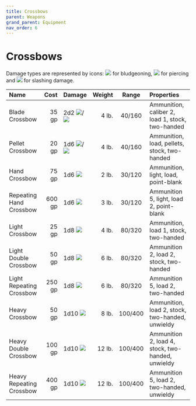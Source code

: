 ```yaml
---
title: Crossbows
parent: Weapons
grand_parent: Equipment
nav_order: 6
---
```


# Crossbows
Damage types are represented by icons: <img src="https://img.icons8.com/ios-glyphs/12/FFFFFF/thor-hammer.png"> for bludgeoning, <img src="https://img.icons8.com/ios-filled/12/FFFFFF/archer.png"> for piercing and <img src="https://img.icons8.com/ios-filled/12/FFFFFF/sword.png"> for slashing damage.

| Name | Cost | Damage | Weight | Range | Properties |
|:-----|-----:|:-------|-------:|:-----:|:-----------|
| Blade Crossbow | 35 gp | 2d2 <img src="https://img.icons8.com/ios-filled/12/FFFFFF/archer.png">/<img src="https://img.icons8.com/ios-filled/12/FFFFFF/sword.png"> | 4 lb. | 40/160 | Ammunition, caliber 2, load 1, stock, two-handed |
| Pellet Crossbow | 20 gp | 1d6 <img src="https://img.icons8.com/ios-glyphs/12/FFFFFF/thor-hammer.png">/<img src="https://img.icons8.com/ios-filled/12/FFFFFF/archer.png"> | 4 lb. | 40/160 | Ammunition, load, pellets, stock, two-handed |
| Hand Crossbow | 75 gp | 1d6 <img src="https://img.icons8.com/ios-filled/12/FFFFFF/archer.png"> | 2 lb. | 30/120 | Ammunition, light, load, point-blank |
| Repeating Hand Crossbow | 600 gp | 1d6 <img src="https://img.icons8.com/ios-filled/12/FFFFFF/archer.png"> | 3 lb. | 30/120 | Ammunition 5, light, load 2, point-blank |
| Light Crossbow | 25 gp | 1d8 <img src="https://img.icons8.com/ios-filled/12/FFFFFF/archer.png"> | 4 lb. | 80/320 | Ammunition, load 1, stock, two-handed |
| Light Double Crossbow | 50 gp | 1d8 <img src="https://img.icons8.com/ios-filled/12/FFFFFF/archer.png"> | 6 lb. | 80/320 | Ammunition 2, load 2, stock, two-handed |
| Light Repeating Crossbow | 250 gp| 1d8 <img src="https://img.icons8.com/ios-filled/12/FFFFFF/archer.png"> | 6 lb. | 80/320 | Ammunition 5, load 2, two-handed |
| Heavy Crossbow | 50 gp | 1d10 <img src="https://img.icons8.com/ios-filled/12/FFFFFF/archer.png"> | 8 lb. | 100/400 | Ammunition, load 2, stock, two-handed, unwieldy |
| Heavy Double Crossbow | 100 gp | 1d10 <img src="https://img.icons8.com/ios-filled/12/FFFFFF/archer.png"> | 12 lb. | 100/400 | Ammunition 2, load 4, stock, two-handed, unwieldy |
| Heavy Repeating Crossbow | 400 gp | 1d10 <img src="https://img.icons8.com/ios-filled/12/FFFFFF/archer.png"> | 12 lb. | 100/400 | Ammunition 5, load 2, two-handed, unwieldy |
